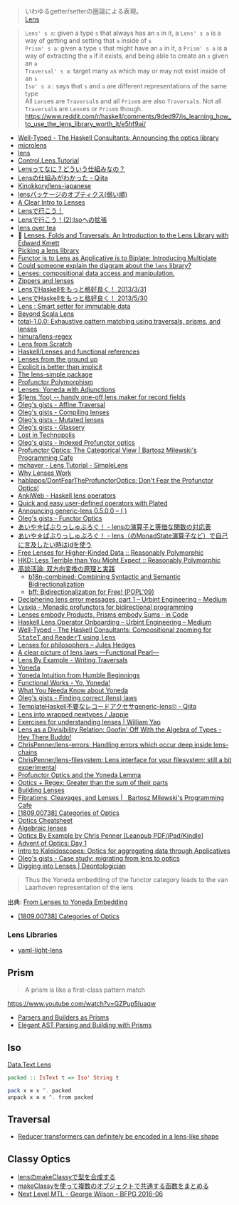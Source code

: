 > いわゆるgetter/setterの圏論による表現。  
> [Lens](http://mbps.hatenablog.com/entry/2014/10/28/152931)

> `Lens' s a`: given a type `s` that always has an `a` in it, a `Lens' s a` is a way of getting and setting that `a` inside of `s`  
> `Prism' s a`: given a type `s` that might have an `a` in it, a `Prism' s a` is a way of extracting the `a` if it exists, and being able to create an `s` given an `a`  
> `Traversal' s a`: target many `a`s which may or may not exist inside of an `s`  
> `Iso' s a` : says that `s` and `a` are different representations of the same type  
> All `Lens`es are `Traversal`s and all `Prism`s are also `Traversal`s. Not all `Traversal`s are `Lens`es or `Prism`s though.  
> <https://www.reddit.com/r/haskell/comments/9ded97/is_learning_how_to_use_the_lens_library_worth_it/e5hf9ai/>

* [Well-Typed - The Haskell Consultants: Announcing the optics library](https://www.well-typed.com/blog/2019/09/announcing-the-optics-library/)
* [microlens](http://hackage.haskell.org/package/microlens)
* [lens](https://hackage.haskell.org/package/lens)
* [Control.Lens.Tutorial](https://hackage.haskell.org/package/lens-tutorial/docs/Control-Lens-Tutorial.html)
* [Lensってなに？どういう仕組みなの？](http://qiita.com/cormojs/items/f94be4300b5cc60a9de0)
* [Lensの仕組みがわかった - Qiita](https://qiita.com/sgmryk/items/c467af40c6c9df0f95a1)
* [Kinokkory/lens-japanese](https://github.com/Kinokkory/lens-japanese/wiki)
* [lensパッケージのオプティクス(弱い順)](http://fumieval.hatenablog.com/entry/2015/07/14/223329)
* [A Clear Intro to Lenses](http://begriffs.com/posts/2016-01-07-clear-intro-to-lenses.html)
* [Lensで行こう！](http://myuon-myon.hatenablog.com/entry/20121228/1356708483)
* [Lensで行こう！(2):Isoへの拡張](http://myuon-myon.hatenablog.com/entry/2013/01/06/232142)
* [lens over tea](http://artyom.me/#lens-over-tea)
* 🎥 [Lenses, Folds and Traversals: An Introduction to the Lens Library with Edward Kmett](http://vimeo.com/56063074)
* [Picking a lens library](https://ro-che.info/ccc/23)
* [Functor is to Lens as Applicative is to Biplate: Introducing Multiplate](http://arxiv.org/abs/1103.2841)
* [Could someone explain the diagram about the `lens` library?](http://stackoverflow.com/questions/29742634/could-someone-explain-the-diagram-about-the-lens-library/29742635#29742635)
* [Lenses: compositional data access and manipulation.](https://skillsmatter.com/skillscasts/4251-lenses-compositional-data-access-and-manipulation)
* [Zippers and lenses](http://www.scs.stanford.edu/14sp-cs240h/slides/lenses-slides.html)
* [LensでHaskellをもっと格好良く！ 2013/3/31](http://www.slideshare.net/itsoutoftunethismymusic/ekmett-17955009)
* [LensでHaskellをもっと格好良く！ 2013/5/30](http://tokiwoousaka.github.io/takahashi/contents/20150530LensPrism.html)
* [Lens : Smart setter for immutable data](https://speakerdeck.com/hiratara/lens-smart-setter-for-immutable-data)
* [Beyond Scala Lens](http://www.slideshare.net/JulienTruffaut/beyond-scala-lens)
* [total-1.0.0: Exhaustive pattern matching using traversals, prisms, and lenses](http://www.haskellforall.com/2015/01/total-100-exhaustive-pattern-matching.html)
* [himura/lens-regex](https://github.com/himura/lens-regex)
* [Lens from Scratch](http://myuon-myon.hatenablog.com/entry/2015/07/14/203521)
* [Haskell/Lenses and functional references](https://en.wikibooks.org/wiki/Haskell/Lenses_and_functional_references)
* [Lenses from the ground up](http://taylor.fausak.me/2014/08/03/lenses-from-the-ground-up/)
* [Explicit is better than implicit](http://www.haskellforall.com/2015/10/explicit-is-better-than-implicit.html)
* [The lens-simple package](http://hackage.haskell.org/package/lens-simple)
* [Profunctor Polymorphism](https://bartoszmilewski.com/2016/08/16/profunctor-polymorphism/)
* [Lenses: Yoneda with Adjunctions](https://bartoszmilewski.com/2016/09/06/lenses-yoneda-with-adjunctions/)
* [$(lens 'foo) -- handy one-off lens maker for record fields](https://gist.github.com/chrisdone/c50e2ffc9e71a38d4fed9813fa90bbf4)
* [Oleg's gists - Affine Traversal](http://oleg.fi/gists/posts/2017-03-20-affine-traversal.html)
* [Oleg's gists - Compiling lenses](http://oleg.fi/gists/posts/2017-03-31-compiling-lenses.html)
* [Oleg's gists - Mutated lenses](http://oleg.fi/gists/posts/2017-04-07-mutated-lens.html)
* [Oleg's gists - Glassery](http://oleg.fi/gists/posts/2017-04-18-glassery.html)
* [Lost in Technopolis](http://newartisans.com/2017/04/putting-lenses-to-work/)
* [Oleg's gists - Indexed Profunctor optics](http://oleg.fi/gists/posts/2017-04-26-indexed-poptics.html)
* [Profunctor Optics: The Categorical View \|   Bartosz Milewski's Programming Cafe](https://bartoszmilewski.com/2017/07/07/profunctor-optics-the-categorical-view/)
* [mchaver - Lens Tutorial - SimpleLens](http://www.mchaver.com/posts/2017-07-12-lens-tutorial-1.html)
* [Why Lenses Work](http://blog.vmchale.com/article/why-lenses-work)
* [hablapps/DontFearTheProfunctorOptics: Don't Fear the Profunctor Optics!](https://github.com/hablapps/DontFearTheProfunctorOptics#readme)
* [AnkiWeb - Haskell lens operators](https://ankiweb.net/shared/info/1994529308)
* [Quick and easy user-defined operators with Plated](https://qfpl.io/posts/quick-and-easy-user-defined-operators/)
* [Announcing generic-lens 0.5.0.0 – ( )](http://kcsongor.github.io/generic-lens/)
* [Oleg's gists - Functor Optics](http://oleg.fi/gists/posts/2017-12-23-functor-optics.html)
* [あいや☆ぱぶりっしゅぶろぐ！ - lensの演算子と等価な関数の対応表](http://aiya000.github.io/posts/2017-09-10-lens-operator-to-func.html)
* [あいや☆ぱぶりっしゅぶろぐ！ - lens（のMonadState演算子など）で自己に言及したい時はidを使う](http://aiya000.github.io/posts/2017-10-29-identity-in-lens-monadstate.html)
* [Free Lenses for Higher-Kinded Data :: Reasonably Polymorphic](http://reasonablypolymorphic.com/blog/free-lenses)
* [HKD: Less Terrible than You Might Expect :: Reasonably Polymorphic](http://reasonablypolymorphic.com/blog/hkd-not-terrible)
* [高談活論: 双方向変換の原理と実践](https://www.jstage.jst.go.jp/article/jssst/31/2/31_2_44/_pdf)
  * [b18n-combined: Combining Syntactic and Semantic Bidirectionalization](http://www2.sf.ecei.tohoku.ac.jp/~kztk/b18n-combined/desc.html)
  * [bff: Bidirectionalization for Free! (POPL'09)](https://hackage.haskell.org/package/bff-0.3.1.2)
* [Deciphering lens error messages, part 1 – Urbint Engineering – Medium](https://medium.com/urbint-engineering/deciphering-lens-error-messages-part-1-75627c440090)
* [Lysxia - Monadic profunctors for bidirectional programming](https://blog.poisson.chat/posts/2017-01-01-monadic-profunctors.html)
* [Lenses embody Products, Prisms embody Sums · in Code](https://blog.jle.im/entry/lenses-products-prisms-sums.html)
* [Haskell Lens Operator Onboarding – Urbint Engineering – Medium](https://medium.com/urbint-engineering/haskell-lens-operator-onboarding-a235481e8fac)
* [Well-Typed - The Haskell Consultants: Compositional zooming for <tt>StateT</tt> and <tt>ReaderT</tt> using <tt>lens</tt>](http://www.well-typed.com/blog/2018/09/compositional-zooming/)
* [Lenses for philosophers – Jules Hedges](https://julesh.com/2018/08/16/lenses-for-philosophers/)
* [A clear picture of lens laws —Functional Pearl—](http://research.nii.ac.jp/~hu/pub/mpc15.pdf)
* [Lens By Example - Writing Traversals](https://lens-by-example.chrispenner.ca/articles/traversals/writing-traversals)
* [Yoneda](https://gist.github.com/Icelandjack/aecf49b75afcfcee9ead29d27cc234d5)
* [Yoneda Intuition from Humble Beginnings](https://gist.github.com/Icelandjack/02069708bc75f4284ac625cd0e2ec81f)
* [Functional Works - Yo, Yoneda!](https://functional.works-hub.com/learn/yo-yoneda-a2965)
* [What You Needa Know about Yoneda](https://www.cs.ox.ac.uk/jeremy.gibbons/publications/proyo.pdf)
* [Oleg's gists - Finding correct (lens) laws](http://oleg.fi/gists/posts/2018-12-12-find-correct-laws.html)
* [TemplateHaskell不要なレコードアクセサgeneric-lens🙄 - Qiita](https://qiita.com/aiya000/items/778308345bc863f55d26)
* [Lens into wrapped newtypes / Jappie](https://jappieklooster.nl/lens-into-wrapped-newtypes.html)
* [Exercises for understanding lenses \| William Yao](https://williamyaoh.com/posts/2019-04-25-lens-exercises.html)
* [Lens as a Divisibility Relation: Goofin' Off With the Algebra of Types - Hey There Buddo!](http://www.philipzucker.com/lens-as-a-divisibility-relation-goofin-off-with-the-algebra-of-types/)
* [ChrisPenner/lens-errors: Handling errors which occur deep inside lens-chains](https://github.com/ChrisPenner/lens-errors#readme)
* [ChrisPenner/lens-filesystem: Lens interface for your filesystem; still a bit experimental](https://github.com/ChrisPenner/lens-filesystem)
* [Profunctor Optics and the Yoneda Lemma](https://ifipwg21wiki.cs.kuleuven.be/pub/IFIP21/Brandenburg/wg21m77.pdf)
* [Optics + Regex: Greater than the sum of their parts](https://chrispenner.ca/posts/lens-regex-pcre)
* [Building Lenses](https://vitez.me/building-lenses)
* [Fibrations, Cleavages, and Lenses \|   Bartosz Milewski's Programming Cafe](https://bartoszmilewski.com/2019/10/09/fibrations-cleavages-and-lenses/)
* [[1809.00738] Categories of Optics](https://arxiv.org/abs/1809.00738)
* [Optics Cheatsheet](https://gist.github.com/ChrisPenner/1f7b6923448b3396a45d04a2b6b9d066)
* [Algebraic lenses](https://chrispenner.ca/posts/algebraic)
* [Optics By Example by Chris Penner [Leanpub PDF/iPad/Kindle]](https://leanpub.com/optics-by-example/)
* [Advent of Optics: Day 1](https://chrispenner.ca/posts/advent-of-optics-01)
* [Intro to Kaleidoscopes: Optics for aggregating data through Applicatives](https://chrispenner.ca/posts/kaleidoscopes)
* [Oleg's gists - Case study: migrating from lens to optics](http://oleg.fi/gists/posts/2020-01-25-case-study-migration-from-lens-to-optics.html)
* [Digging into Lenses \| Deontologician](https://deontologician.com/wiki/lenses/)

> Thus the Yoneda embedding of the functor category leads to the van Laarhoven representation of the lens

出典: [From Lenses to Yoneda Embedding](http://bartoszmilewski.com/2015/07/13/from-lenses-to-yoneda-embedding/)

* [[1809.00738] Categories of Optics](https://arxiv.org/abs/1809.00738)

### Lens Libraries
* [yaml-light-lens](https://hackage.haskell.org/package/yaml-light-lens)

## Prism
> A prism is like a first-class pattern match

<https://www.youtube.com/watch?v=GZPup5Iuaqw>

* [Parsers and Builders as Prisms](https://yairchu.github.io/posts/codecs-as-prisms.html)
* [Elegant AST Parsing and Building with Prisms](https://yairchu.github.io/posts/codecs-as-prisms-asts.html)

## Iso
[Data.Text.Lens](https://hackage.haskell.org/package/lens/docs/Data-Text-Lens.html)

```haskell
packed :: IsText t => Iso' String t

pack x ≡ x ^. packed
unpack x ≡ x ^. from packed
```

## Traversal
* [Reducer transformers can definitely be encoded in a lens-like shape](https://www.reddit.com/r/haskell/comments/2cv6l4/clojures_transducers_are_perverse_lenses/cjjfrxt)

## Classy Optics
* [lensのmakeClassyで型を合成する](http://tune.hateblo.jp/entry/2014/09/27/191008)
* [makeClassyを使って複数のオブジェクトで共通する函数をまとめる](https://gist.github.com/myuon/6349238)
* [Next Level MTL - George Wilson - BFPG 2016-06](https://www.youtube.com/watch?v=GZPup5Iuaqw)
